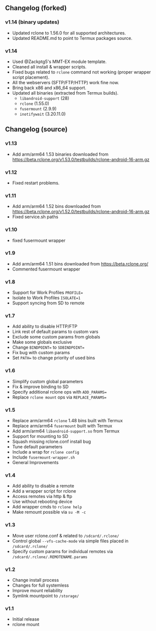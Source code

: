 ## Changelog (forked)

### v1.14 (binary updates)
* Updated rclone to 1.56.0 for all supported architectures.
* Updated README.md to point to Termux packages source.

### v1.14
* Used @Zackptg5's MMT-EX module template.
* Cleaned all install & wrapper scripts.
* Fixed bugs related to `rclone` command not working (proper wrapper script placement).
* All the webservers (SFTP/FTP/HTTP) work fine now.
* Bring back x86 and x86_64 support.
* Updated all binaries (extracted from Termux builds).
  - `libandroid-support` (28)
  - `rclone` (1.55.0)
  - `fusermount` (2.9.9)
  - `inotifywait` (3.20.11.0)

## Changelog (source)

### v1.13
* Add arm/arm64 1.53 binaries downloaded from https://beta.rclone.org/v1.53.0/testbuilds/rclone-android-16-arm.gz

### v1.12
* Fixed restart problems.

### v1.11
* Add arm/arm64 1.52 bins downloaded from https://beta.rclone.org/v1.52.0/testbuilds/rclone-android-16-arm.gz
* Fixed service.sh paths

### v1.10
* fixed fusermount wrapper

### v1.9
* Add arm/arm64 1.51 bins downloaded from https://beta.rclone.org/
* Commented fusermount wrapper

### v1.8
* Support for Work Profiles `PROFILE=`
* Isolate to Work Profiles `ISOLATE=1`
* Support syncing from SD to remote 

### v1.7
* Add ability to disable HTTP/FTP
* Link rest of default params to custom vars
* Exclude some custom params from globals
* Make some globals exclusive
* Change `BINDPOINT=` to `SDBINDPOINT=`
* Fix bug with custom params
* Set `PATH=` to change priority of used bins

### v1.6
* Simplify custom global parameters
* Fix & improve binding to SD
* Specify additional  rclone ops with `ADD_PARAMS=`
* Replace `rclone mount` ops via `REPLACE_PARAMS=`

### v1.5
* Replace arm/arm64  `rclone` 1.48 bins built with Termux
* Replace arm/arm64 `fusermount` built with Termux
* Add arm/arm64 `libandroid-support.so` from Termux
* Support for mounting to SD
* Squash missing rclone.conf install bug
* Tune default parameters
* Include a wrap for `rclone config`
* Include `fusermount-wrapper.sh`
* General Improvements

### v1.4
* Add ability to disable a remote 
* Add a wrapper script for rclone
* Access remotes via http & ftp
* Use without rebooting device
* Add wrapper cmds to `rclone help`
* Make remount possible via `su -M -c`

### v1.3
* Move user rclone.conf & related to `/sdcard/.rclone/`
* Control global `--vfs-cache-mode` via simple files placed in `/sdcard/.rclone/`
* Specify custom params for individual remotes via `/sdcard/.rclone/.REMOTENAME.params`

### v1.2
* Change install process
* Changes for full systemless
* Improve mount reliability
* Symlink mountpoint to `/storage/`

### v1.1
* Initial release
* rclone mount
